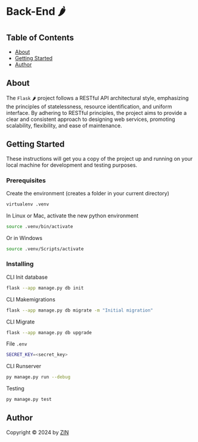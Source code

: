 # Back-End 🌶️

## Table of Contents

- [About](#about)
- [Getting Started](#getting-started)
- [Author](#author)

## About

The `Flask` 🌶️ project follows a RESTful API architectural style, emphasizing the principles of statelessness, resource identification, and uniform interface. By adhering to RESTful principles, the project aims to provide a clear and consistent approach to designing web services, promoting scalability, flexibility, and ease of maintenance.

## Getting Started

These instructions will get you a copy of the project up and running on your local machine for development and testing purposes.

### Prerequisites

Create the environment (creates a folder in your current directory)

```bash
virtualenv .venv
```

In Linux or Mac, activate the new python environment

```bash
source .venv/bin/activate
```

Or in Windows

```bash
source .venv/Scripts/activate
```

### Installing

CLI Init database

```bash
flask --app manage.py db init
```

CLI Makemigrations

```bash
flask --app manage.py db migrate -m "Initial migration"
```

CLI Migrate

```bash
flask --app manage.py db upgrade
```

File `.env`

```bash
SECRET_KEY=<secret_key>
```

CLI Runserver

```bash
py manage.py run --debug
```

Testing

```bash
py manage.py test
```

## Author

Copyright &copy; 2024 by [ZIN](http://www.github.com/ZinF10)